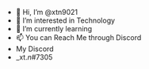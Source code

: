 - 👋 Hi, I’m @xtn9021
- 👀 I’m interested in Technology
- 🌱 I’m currently learning 
- 📫 You can Reach Me through Discord
- My Discord
- _xt._n_#7305
<!My Snapchat
xt_n9021---
xtn9021/xtn9021 is a ✨ special ✨ repository because its `README.md` (this file) appears on your GitHub profile.
You can click the Preview link to take a look at your changes.
--->
